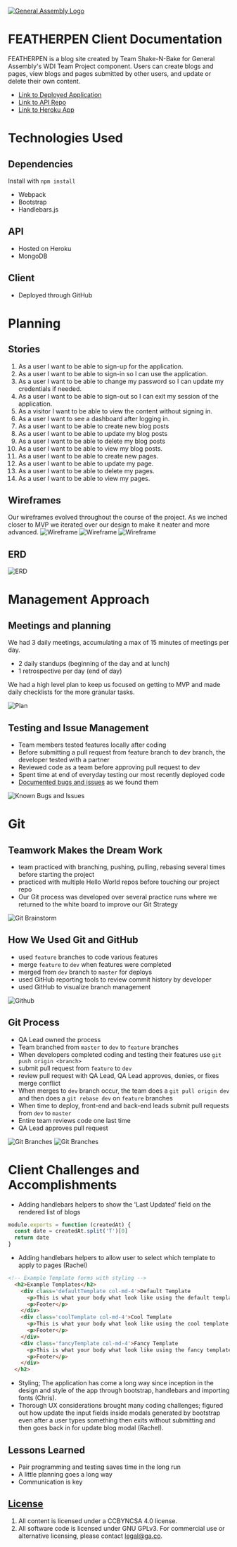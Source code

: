 [![General Assembly Logo](https://camo.githubusercontent.com/1a91b05b8f4d44b5bbfb83abac2b0996d8e26c92/687474703a2f2f692e696d6775722e636f6d2f6b6538555354712e706e67)](https://generalassemb.ly/education/web-development-immersive)

# FEATHERPEN Client Documentation

FEATHERPEN is a blog site created by Team Shake-N-Bake for General Assembly's WDI Team Project component.
Users can create blogs and pages, view blogs and pages submitted by other users, and update or delete their own content.
- [Link to Deployed Application](https://shake-and-bake.github.io/cms-client/)
- [Link to API Repo](https://github.com/Shake-and-Bake/cms-api)
- [Link to Heroku App](https://hidden-stream-36451.herokuapp.com/)

# Technologies Used

## Dependencies
Install with `npm install`

- Webpack
- Bootstrap
- Handlebars.js

## API
- Hosted on Heroku
- MongoDB

## Client
- Deployed through GitHub

# Planning

## Stories
1. As a user I want to be able to sign-up for the application.
1. As a user I want to be able to sign-in so I can use the application.
1. As a user I want to be able to change my password so I can update my credentials if needed.
1. As a user I want to be able to sign-out so I can exit my session of the application.
1. As a visitor I want to be able to view the content without signing in.
1. As a user I want to see a dashboard after logging in.
1. As a user I want to be able to create new blog posts
1. As a user I want to be able to update my blog posts
1. As a user I want to be able to delete my blog posts
1. As a user I want to be able to view my blog posts.
1. As a user I want to be able to create new pages.
1. As a user I want to be able to update my page.
1. As a user I want to be able to delete my pages.
1. As a user I want to be able to view my pages.

## Wireframes
Our wireframes evolved throughout the course of the project. As we inched closer to MVP we iterated over our design to make it neater and more advanced.
![Wireframe](assets/styles/wireframe1.jpg)
![Wireframe](assets/styles/wireframe2.jpg)
![Wireframe](assets/styles/wireframe3.jpg)

## ERD
![ERD](assets/styles/newERD.png)

# Management Approach

## Meetings and planning
We had 3 daily meetings, accumulating a max of 15 minutes of meetings per day.
- 2 daily standups (beginning of the day and at lunch)
- 1 retrospective per day (end of day)

We had a high level plan to keep us focused on getting to MVP and made daily checklists for the more granular tasks.

![Plan](assets/styles/proj_plan.png)

## Testing and Issue Management
 - Team members tested features locally after coding
 - Before submitting a pull request from feature branch to dev branch, the developer tested with a partner
 - Reviewed code as a team before approving pull request to dev
 - Spent time at end of everyday testing our most recently deployed code
 - [Documented bugs and issues](https://docs.google.com/document/d/1FoYQHw9GXsvsY8gV6JM2EhZloFez13ORwp24Nmo1J5w/edit?usp=sharing) as we found them

 ![Known Bugs and Issues](assets/styles/bugs.png)

# Git

## Teamwork Makes the Dream Work
- team practiced with branching, pushing, pulling, rebasing several times before starting the project
- practiced with multiple Hello World repos before touching our project repo
- Our Git process was developed over several practice runs where we returned to the white board to improve our Git Strategy

![Git Brainstorm](assets/styles/gitbrainstorm.jpg)

## How We Used Git and GitHub
- used `feature` branches to code various features
- merge `feature` to `dev` when features were completed
- merged from `dev` branch to `master` for deploys
- used GitHub reporting tools to review commit history by developer
- used GitHub to visualize branch management

![Github](assets/styles/github.png)

## Git Process
- QA Lead owned the process
- Team branched from `master` to `dev` to `feature` branches
- When developers completed coding and testing their features use `git push origin <branch>`
- submit pull request from `feature` to `dev`
- review pull request with QA Lead, QA Lead approves, denies, or fixes merge conflict
- When merges to `dev` branch occur, the team does a `git pull origin dev` and then does a `git rebase dev` on `feature` branches
- When time to deploy, front-end and back-end leads submit pull requests from `dev` to `master`
- Entire team reviews code one last time
- QA Lead approves pull request

![Git Branches](assets/styles/git_branches.png)
![Git Branches](assets/styles/branchManagement.png)

# Client Challenges and Accomplishments
- Adding handlebars helpers to show the 'Last Updated' field on the rendered list of blogs
```js
module.exports = function (createdAt) {
  const date = createdAt.split('T')[0]
  return date
}
```
- Adding handlebars helpers to allow user to select which template to apply to pages (Rachel)
```html
<!-- Example Template forms with styling -->
  <h2>Example Templates</h2>
    <div class='defaultTemplate col-md-4'>Default Template
      <p>This is what your body what look like using the default template. </p>
      <p>Footer</p>
    </div>
    <div class='coolTemplate col-md-4'>Cool Template
      <p>This is what your body what look like using the cool template. </p>
      <p>Footer</p>
    </div>
    <div class='fancyTemplate col-md-4'>Fancy Template
      <p>This is what your body what look like using the fancy template. </p>
      <p>Footer</p>
    </div>
  </h2>
```
- Styling; The application has come a long way since inception in the design and style of the app through bootstrap, handlebars and importing fonts (Chris).
- Thorough UX considerations brought many coding challenges; figured out how update the input fields inside modals generated by bootstrap even after a user types something then exits without submitting and then goes back in for update blog modal (Rachel).

## Lessons Learned
- Pair programming and testing saves time in the long run
- A little planning goes a long way
- Communication is key

## [License](LICENSE)

1.  All content is licensed under a CC­BY­NC­SA 4.0 license.
1.  All software code is licensed under GNU GPLv3. For commercial use or
    alternative licensing, please contact legal@ga.co.
